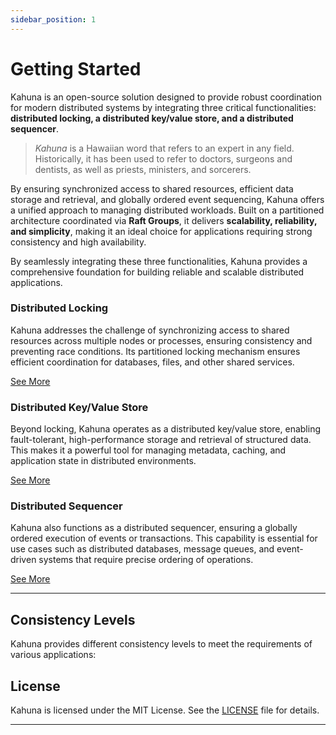```yaml
---
sidebar_position: 1
---
```


# Getting Started

Kahuna is an open-source solution designed to provide robust coordination for modern 
distributed systems by integrating three critical functionalities: 
**distributed locking, a distributed key/value store, and a distributed sequencer**. 

> _Kahuna_ is a Hawaiian word that refers to an expert in any field. Historically, it has been used to refer to doctors, surgeons and dentists, as well as priests, ministers, and sorcerers.

By ensuring synchronized access to shared resources, efficient data storage and retrieval, 
and globally ordered event sequencing, Kahuna offers a unified approach 
to managing distributed workloads. Built on a partitioned architecture coordinated via **Raft Groups**, 
it delivers **scalability, reliability, and simplicity**, making it an ideal choice for 
applications requiring strong consistency and high availability.

By seamlessly integrating these three functionalities, Kahuna provides a comprehensive 
foundation for building reliable and scalable distributed applications.


### **Distributed Locking**
Kahuna addresses the challenge of synchronizing access to shared resources across multiple 
nodes or processes, ensuring consistency and preventing race conditions. Its partitioned locking 
mechanism ensures efficient coordination for databases, files, and other shared services.

[See More](distributed-locks)

### **Distributed Key/Value Store**
Beyond locking, Kahuna operates as a distributed key/value store, enabling fault-tolerant, 
high-performance storage and retrieval of structured data. This makes it a powerful tool 
for managing metadata, caching, and application state in distributed environments.

[See More](distributed-keyvalue-store)

### **Distributed Sequencer**
Kahuna also functions as a distributed sequencer, ensuring a globally ordered execution 
of events or transactions. This capability is essential for use cases such as distributed 
databases, message queues, and event-driven systems that require precise ordering of 
operations.

[See More](distributed-sequencer)

---

## Consistency Levels

Kahuna provides different consistency levels to meet the requirements of various applications:

## License

Kahuna is licensed under the MIT License. See the [LICENSE](https://github.com/kahunakv/kahuna/blob/main/LICENSE) file for details.

---


